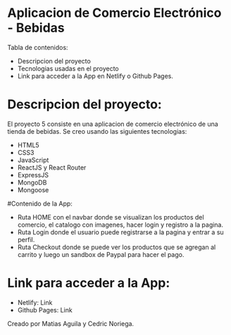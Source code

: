 # Aplicacion de Comercio Electrónico - Bebidas

Tabla de contenidos:

- Descripcion del proyecto
- Tecnologias usadas en el proyecto
- Link para acceder a la App en Netlify o Github Pages.

# Descripcion del proyecto:

El proyecto 5 consiste en una aplicacion de comercio electrónico de una tienda de bebidas. Se creo usando las siguientes tecnologias:

- HTML5
- CSS3
- JavaScript
- ReactJS y React Router
- ExpressJS
- MongoDB
- Mongoose

#Contenido de la App:

- Ruta HOME con el navbar donde se visualizan los productos del comercio, el catalogo con imagenes, hacer login y registro a la pagina.
- Ruta Login donde el usuario puede registrarse a la pagina y entrar a su perfil.
- Ruta Checkout donde se puede ver los productos que se agregan al carrito y luego un sandbox de Paypal para hacer el pago.

# Link para acceder a la App:

- Netlify:  Link
- Github Pages: Link


Creado por Matias Aguila y Cedric Noriega.

